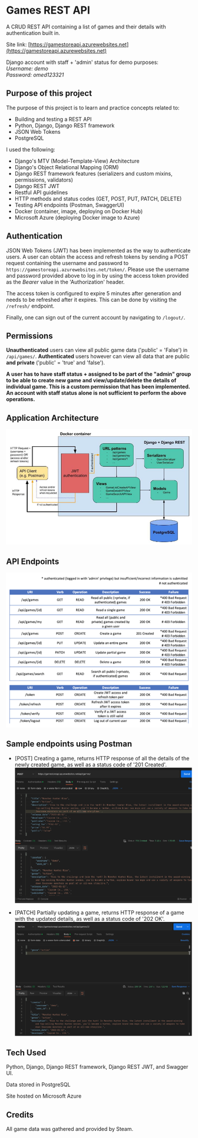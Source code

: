 # Games REST API

A CRUD REST API containing a list of games and their details with authentication built in.

Site link: [https://gamestoreapi.azurewebsites.net](https://gamestoreapi.azurewebsites.net)

Django account with staff + 'admin' status for demo purposes:\
_Username: demo_\
_Password: omed123321_

## Purpose of this project

The purpose of this project is to learn and practice concepts related to:

- Building and testing a REST API
- Python, Django, Django REST framework
- JSON Web Tokens
- PostgreSQL

I used the following:

- Django's MTV (Model-Template-View) Architecture
- Django's Object Relational Mapping (ORM)
- Django REST framework features (serializers and custom mixins, permissions, validators)
- Django REST JWT
- Restful API guidelines
- HTTP methods and status codes (GET, POST, PUT, PATCH, DELETE)
- Testing API endpoints (Postman, SwaggerUI)
- Docker (container, image, deploying on Docker Hub)
- Microsoft Azure (deploying Docker image to Azure)

## Authentication

JSON Web Tokens (JWT) has been implemented as the way to authenticate users. A user can obtain the access and refresh tokens by sending a POST request containing the username and password to `https://gamestoreapi.azurewebsites.net/token/`. Please use the username and password provided above to log in by using the access token provided as the _Bearer_ value in the 'Authorization' header.

The access token is configured to expire 5 minutes after generation and needs to be refreshed after it expires. This can be done by visiting the `/refresh/` endpoint.

Finally, one can sign out of the current account by navigating to `/logout/`.

## Permissions

**Unauthenticated** users can view all public game data ('public' = 'False') in `/api/games/`. **Authenticated** users however can view all data that are public **and private** ('public' = 'true' and 'false').

**A user has to have staff status + assigned to be part of the "admin" group to be able to create new game and view/update/delete the details of individual game. This is a custom permission that has been implemented. An account with staff status alone is not sufficient to perform the above operations.**

## Application Architecture

![Application Architecture](./assets/architecture.jpg)

## API Endpoints

![API Endpoints](./assets/endpoints.png)

## Sample endpoints using Postman

- [POST] Creating a game, returns HTTP response of all the details of the newly created game, as well as a status code of '201 Created'.
  ![creating a game](./assets/creating.png)

- [PATCH] Partially updating a game, returns HTTP response of a game with the updated details, as well as a status code of '202 OK'.
  ![updating a game](./assets/updating.png)

## Tech Used

Python, Django, Django REST framework, Django REST JWT, and Swagger UI.

Data stored in PostgreSQL

Site hosted on Microsoft Azure

## Credits

All game data was gathered and provided by Steam.
